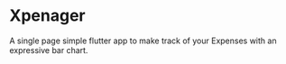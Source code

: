# Xpenager
A single page simple flutter app to make track of your Expenses with an expressive bar chart.
